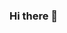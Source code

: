 ### Hi there 👋

<!--
**william-lindner/william-lindner** is a ✨ _special_ ✨ repository because its `README.md` (this file) appears on your GitHub profile.

[![Linkedin: william-lindner-web-developer](https://img.shields.io/badge/linkedin-blue?style=for-the-badge&logo=Linkedin&logoColor=white&link=https://www.linkedin.com/in/william-lindner-web-developer/)](https://www.linkedin.com/in/william-lindner-web-developer/)

## Skillsets
![](https://img.shields.io/badge/PHP-informational?style=flat-square&logo=php&logoColor=white&color=8892BF) ![](https://img.shields.io/badge/Javascript-informational?style=flat-square&logo=javascript&logoColor=black&color=f7df1e)
